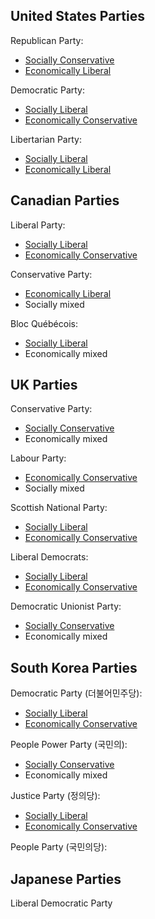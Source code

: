 ## United States Parties

Republican Party:

* [Socially Conservative](#socially-conservative)
* [Economically Liberal](#economically-liberal)

Democratic Party:

* [Socially Liberal](#socially-liberal)
* [Economically Conservative](#economically-conservative)

Libertarian Party:

* [Socially Liberal](#socially-liberal)
* [Economically Liberal](#economically-liberal)

## Canadian Parties

Liberal Party:

* [Socially Liberal](#socially-liberal)
* [Economically Conservative](#economically-conservative)

Conservative Party:

* [Economically Liberal](#economically-liberal)
* Socially mixed

Bloc Québécois:

* [Socially Liberal](#socially-liberal)
* Economically mixed

## UK Parties

Conservative Party:

* [Socially Conservative](#socially-conservative)
* Economically mixed

Labour Party:

* [Economically Conservative](#economically-conservative)
* Socially mixed

Scottish National Party:

* [Socially Liberal](#socially-liberal)
* [Economically Conservative](#economically-conservative)

Liberal Democrats:

* [Socially Liberal](#socially-liberal)
* [Economically Conservative](#economically-conservative)

Democratic Unionist Party:

* [Socially Conservative](#socially-conservative)
* Economically mixed

## South Korea Parties

Democratic Party (더불어민주당):

* [Socially Liberal](#socially-liberal)
* [Economically Conservative](#economically-conservative)

People Power Party (국민의):

* [Socially Conservative](#socially-conservative)
* Economically mixed

Justice Party (정의당):

* [Socially Liberal](#socially-liberal)
* [Economically Conservative](#economically-conservative)

People Party (국민의당):

## Japanese Parties

Liberal Democratic Party
